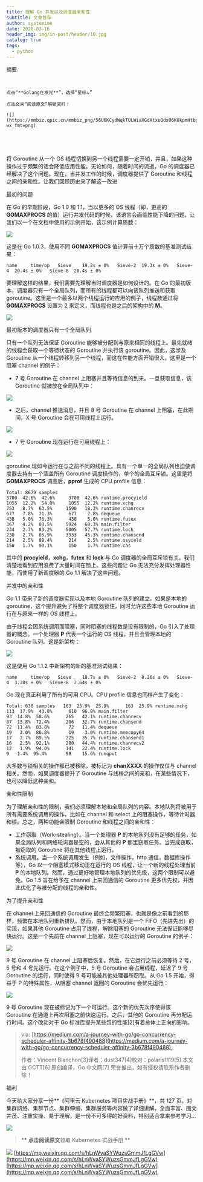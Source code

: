 ```yaml
---
title: 理解 Go 并发以及调度器亲和性
subtitle: 文章暂存
author: systemime
date: 2020-03-16
header_img: img/in-post/header/10.jpg
catalog: true
tags:
  - python
---
```

摘要.

<!-- more -->
```


点击“**Golang在发光**”，选择“星标🔝”  

点击文末“阅读原文”解锁资料！

![](https://mmbiz.qpic.cn/mmbiz_png/56U6KCydWqkTULWiaXGdAtxuQdx06KOkpmHtbgibWYcqViaga7wzPyVz6f58sjVP35ytP5dmr9jVtiaO0MXVgg7RjA/640?wx_fmt=png)





```

将 Goroutine 从一个 OS 线程切换到另一个线程需要一定开销，并且，如果这种操作过于频繁的话会降低应用性能。无论如何，随着时间的流逝，Go 的调度器已经解决了这个问题。现在，当并发工作的时候，调度器提供了 Goroutine 和线程之间的亲和性。让我们回顾历史来了解这一改进

最初的问题

在 Go 的早期阶段，Go 1.0 和 1.1，当以更多的 OS 线程（即，更高的**GOMAXPROCS** 的值）运行并发代码的时候，该语言会面临性能下降的问题。让我们以一个在文档中使用的示例开始，该示例计算质数：

![](https://mmbiz.qpic.cn/mmbiz_jpg/56U6KCydWqkj7gxnJKfqG4TibOHVjJeyGLAOcjvb2Qz1UcWVjo3rUL3Xz8LQ2EyR8kq4lAsT4P3Vh88ia4Id3kxg/640?wx_fmt=jpeg)

这是在 Go 1.0.3，使用不同 **GOMAXPROCS** 值计算前十万个质数的基准测试结果：

`name     time/op  
Sieve    19.2s ± 0%  
Sieve-2  19.3s ± 0%  
Sieve-4  20.4s ± 0%  
Sieve-8  20.4s ± 0%  
`

要理解这样的结果，我们需要先理解当时调度器是如何设计的。在 Go 的最初版本，调度器只有一个全局队列，而所有的线程都可以向该队列推送和获取 goroutine。这里是一个最多以两个线程运行的应用的例子，线程数通过将 **GOMAXPROCS** 设置为 2 来定义，而线程也是之后的架构中的 **M**。

![](https://mmbiz.qpic.cn/mmbiz_png/56U6KCydWqkj7gxnJKfqG4TibOHVjJeyGC10AC03pPqUriaAYObXX0DmhHhAd4xWqkE75iaH65UBgeEKS4hrx7FWQ/640?wx_fmt=png)

最初版本的调度器只有一个全局队列

只有一个队列无法保证 Goroutine 能够被分配到与原来相同的线程上。最先就绪的线程会获取一个等待状态的 Goroutine 并执行该 goroutine。因此，这涉及 Goroutine 从一个线程转移到另一个线程，而这在性能方面开销很大。这里是一个阻塞 channel 的例子：

-   7 号 Goroutine 在 channel 上阻塞并且等待信息的到来。一旦获取信息，该 Goroutine 就被放在全局队列中：

![](https://mmbiz.qpic.cn/mmbiz_jpg/56U6KCydWqkj7gxnJKfqG4TibOHVjJeyG0EeEna0RYiaDA8KeUa3CISPzmoUgy5icKib2ZQrPsIA36w4KdgZyfc32Q/640?wx_fmt=jpeg)

-   之后，channel 推送消息，并且 8 号 Goroutine 在 channel 上阻塞，在此期间，X 号 Goroutine 会在可用线程上运行。

![](https://mmbiz.qpic.cn/mmbiz_png/56U6KCydWqkj7gxnJKfqG4TibOHVjJeyGoQJD6eJrHPBdiakicmMib0VTnaLGicU2F5WzibzJqPib1AzDqCx9icjkcLKbw/640?wx_fmt=png)

-   7 号 Goroutine 现在运行在可用线程上：

![](https://mmbiz.qpic.cn/mmbiz_png/56U6KCydWqkj7gxnJKfqG4TibOHVjJeyGibj0jcNyRLF0ldJClQnwBTE2xmv4PYMic7IcQsoasialR4vgVk772ASGA/640?wx_fmt=png)

goroutine 现如今运行在与之前不同的线程上。具有一个单一的全局队列也迫使调度器去持有一个涵盖所有 Goroutine 调度操作的，单个的全局互斥锁。这里是将 **GOMAXPROCS** 调高后，**pprof** 生成的 CPU profile 信息：

`Total: 8679 samples  
3700  42.6%  42.6%     3700  42.6% runtime.procyield  
1055  12.2%  54.8%     1055  12.2% runtime.xchg  
753   8.7%  63.5%     1590   18.3% runtime.chanrecv  
677   7.8%  71.3%      677    7.8% dequeue  
438   5.0%  76.3%      438    5.0% runtime.futex  
367   4.2%  80.5%     5924   68.3% main.filter  
234   2.7%  83.2%     5005   57.7% runtime.lock  
230   2.7%  85.9%     3933   45.3% runtime.chansend  
214   2.5%  88.4%      214    2.5% runtime.osyield  
150   1.7%  90.1%      150    1.7% runtime.cas  
`

其中的 **procyield**，**xchg**，**futex** 和 **lock** 与 Go 调度器的全局互斥锁有关。我们清楚地看到应用浪费了大量时间在锁上。这些问题让 Go 无法充分发挥处理器性能，而使用了新调度器的 Go 1.1 解决了这些问题。

并发中的亲和性

Go 1.1 带来了新的调度器实现以及本地 Goroutine 队列的建立。如果是本地的 goroutine，这个提升避免了将整个调度器锁住，同时允许这些本地 Goroutine 运行在与原来一样的 OS 线程上。 

由于线程会因系统调用而阻塞，同时阻塞的线程数是没有限制的，Go 引入了处理器的概念。一个处理器 **P** 代表一个运行的 OS 线程，并且会管理本地的 Goroutine 队列。这是新架构：

![](https://mmbiz.qpic.cn/mmbiz_png/56U6KCydWqkj7gxnJKfqG4TibOHVjJeyGhCE8yJJKMqxGDgbPfItApa50X8vWCadYlrj05pKwForIJlVWfT1Gnw/640?wx_fmt=png)

这是使用 Go 1.1.2 中新架构的新的基准测试结果：

`name     time/op  
Sieve    18.7s ± 0%  
Sieve-2  8.26s ± 0%  
Sieve-4  3.30s ± 0%  
Sieve-8  2.64s ± 0%  
`

Go 现在真正利用了所有的可用 CPU。CPU profile 信息也同样产生了变化：

`Total: 630 samples  
163  25.9%  25.9%      163  25.9% runtime.xchg  
113  17.9%  43.8%      610  96.8% main.filter  
93  14.8%  58.6%      265   42.1% runtime.chanrecv  
87  13.8%  72.4%      206   32.7% runtime.chansend  
72  11.4%  83.8%       72   11.4% dequeue  
19   3.0%  86.8%       19    3.0% runtime.memcopy64  
17   2.7%  89.5%      225   35.7% runtime.chansend1  
16   2.5%  92.1%      280   44.4% runtime.chanrecv2  
12   1.9%  94.0%      141   22.4% runtime.lock  
9   1.4%  95.4%       98    15.6% runqput  
`

大多数与锁相关的操作都已被移除，被标记为 **chanXXXX** 的操作仅仅与 channel 相关。然而，如果调度器提升了 Goroutine 与线程之间的亲和，在某些情况下，也可以降低这种亲和。

亲和性限制

为了理解亲和性的限制，我们必须理解本地和全局队列的内容。本地队列将被用于所有需要系统调用的操作，比如在 channel 和 select 上的阻塞操作，等待计时器和锁。总之，两种功能会限制 Goroutine 和线程之间的亲和性：

-   工作窃取（Work-stealing）。当一个处理器 **P** 的本地队列没有足够的任务，如果全局队列和网络轮询器是空的，会从其他的 **P** 那里窃取任务。当完成窃取，被窃取的 Goroutine 将在其他线程上运行。
-   系统调用。当一个系统调用发生（例如，文件操作，http 通信，数据库操作等），Go 以一个阻塞模式移动正在运行的 OS 线程，让一个新的线程处理当前 **P** 的本地队列。然而，通过更好地管理本地队列的优先级，这两个限制可以避免。Go 1.5 旨在给予在 channel 上来回通信的 Goroutine 更多优先权，并因此优化了与被分配的线程的亲和性。

为了提升亲和性

在 channel 上来回通信的 Goroutine 最终会频繁阻塞，也就是像之前看到的那样，频繁在本地队列重新排队。然而，由于本地队列是一个 FIFO（先进先出）的实现，如果其他 Goroutine 占用了线程，解除阻塞的 Goroutine 无法保证能够尽快运行。这是一个先前在 channel 上阻塞，现在可以运行的 Goroutine 的例子：

![](https://mmbiz.qpic.cn/mmbiz_png/56U6KCydWqkj7gxnJKfqG4TibOHVjJeyGHaxsVmvRFYicv2X12ib8VSEVrlFFiaXrMZeCHGYibJ3O6v3xdJc0Fic5jSg/640?wx_fmt=png)

9 号 Goroutine 在 channel 上阻塞后恢复。然后，在它运行之前必须等待 2 号，5 号和 4 号先运行。在这个例子中，5 号 Goroutine 会占用线程，延迟了 9 号 Goroutine 的运行，同时使得 9 号可能被其他处理器所窃取。从 Go 1.5 开始，得益于 P 的特殊属性，从阻塞 channel 返回的 Goroutine 会优先运行：

![](https://mmbiz.qpic.cn/mmbiz_jpg/56U6KCydWqkj7gxnJKfqG4TibOHVjJeyGP1mL8fNIb2Lhj2icWhvVE9HoSFzIuGenkniaKKvQVVUicnIcoc8XCRv6w/640?wx_fmt=jpeg)

9 号 Goroutine 现在被标记为下一个可运行。这个新的优先次序使得该 Goroutine 在通道上再次阻塞之前快速运行。之后，其他的 Goroutine 再分配运行时间。这个改动对于 Go 标准库提升某些包的性能\[2]有着总体上正向的影响。

> via: [https://medium.com/a-journey-with-go/go-concurrency-scheduler-affinity-3b678f490488](https://medium.com/a-journey-with-go/go-concurrency-scheduler-affinity-3b678f490488) 
>
> 作者：Vincent Blanchon\[3]译者：dust347\[4]校对：polaris1119\[5] 本文由 GCTT\[6] 原创编译，Go 中文网\[7] 荣誉推出，如有侵权请联系作者删除！

福利

今天给大家分享一份**《阿里云 Kubernetes 项目实战手册》**，共 127 页，对集群网络、集群节点、集群伸缩、集群服务等内容做了详细讲解，全面丰富、图文并茂、注重实操、易于理解，是一份不可多得的好资料，特别适合拿来参考学习...  

![](https://mmbiz.qpic.cn/mmbiz_gif/56U6KCydWqmRNot2kbDGjic3TIsDSapFQxmvWicPia9R7k2b5icohvpjyI0cg7eLXaWpeqeQib7fRkzwF6lt6rY2iabw/640?wx_fmt=gif)

> \***\* 点击阅读原文**领取 Kubernetes 实战手册 \*\*

![](https://mmbiz.qpic.cn/mmbiz_gif/56U6KCydWqkj7gxnJKfqG4TibOHVjJeyGkjC2aVZsobSf2JkxoK1xRukYtyqiaTp4lDFHPLDNrfLBqkE7iaX44Ysg/640?wx_fmt=gif) 
 [https://mp.weixin.qq.com/s/hLnWvaSYWuzsGmmJfLgGVw](https://mp.weixin.qq.com/s/hLnWvaSYWuzsGmmJfLgGVw) 
 [https://mp.weixin.qq.com/s/hLnWvaSYWuzsGmmJfLgGVw](https://mp.weixin.qq.com/s/hLnWvaSYWuzsGmmJfLgGVw)
